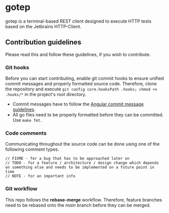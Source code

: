# gotep
gotep is a terminal-based REST client designed to execute HTTP tests based on the Jetbrains HTTP-Client.

## Contribution guidelines
Please read this and follow these guidelines, if you wish to contribute.

### Git hooks
Before you can start contributing, enable git commit hooks to ensure unified commit messages and properly formatted source code.
Therefore, clone the repository and execute `git config core.hooksPath .hooks; chmod +x .hooks/*` in the project's root directory.

* Commit messages have to follow the [Angular commit message guidelines](https://github.com/angular/angular/blob/master/CONTRIBUTING.md#-commit-message-format).
* All go files need to be properly formatted before they can be committed. Use `make fmt`.

### Code comments
Communicating throughout the source code can be done using one of the following comment types.

```golang
// FIXME - for a bug that has to be approached later on
// TODO - for a feature / architecture / design change which depends on something else and needs to be implemented on a future point in time
// NOTE - for an important info
```

### Git workflow
This repo follows the **rebase-merge** workflow. Therefore, feature branches need to be rebased onto the *main* branch before they can be merged.
